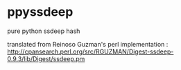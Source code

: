 # ppyssdeep

pure python ssdeep hash

translated from Reinoso Guzman's perl implementation : http://cpansearch.perl.org/src/RGUZMAN/Digest-ssdeep-0.9.3/lib/Digest/ssdeep.pm


